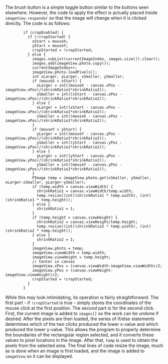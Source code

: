The brush button is a simple toggle button similar to the buttons seen elsewhere. However, the code to apply the effect is actually placed inside `imageView.responder` so that the image will change when it is clicked directly. The code is as follows:
```
        if (cropEnabled) {
          if (!cropStarted) {
            xStart = mouseX;
            yStart = mouseY;
            cropStarted = !cropStarted;
          } else {
            images.subList(currentImageIndex, images.size()).clear();
            images.add(imageView.photo.copy());
            currentImageIndex++;
            imageView.photo.loadPixels();
            int xLarger, yLarger, xSmaller, ySmaller;
            if (mouseX > xStart) {
              xLarger = int((mouseX - canvas.xPos - imageView.xPos)/(shrinkRatio1*shrinkRatio2));
              xSmaller = int((xStart - canvas.xPos - imageView.xPos)/(shrinkRatio1*shrinkRatio2));
            } else {
              xLarger = int((xStart - canvas.xPos - imageView.xPos)/(shrinkRatio1*shrinkRatio2));
              xSmaller = int((mouseX - canvas.xPos - imageView.xPos)/(shrinkRatio1*shrinkRatio2));
            }
            if (mouseY > yStart) {
              yLarger = int((mouseY - canvas.yPos - imageView.yPos)/(shrinkRatio1*shrinkRatio2));
              ySmaller = int((yStart - canvas.yPos - imageView.yPos)/(shrinkRatio1*shrinkRatio2));
            } else {
              yLarger = int((yStart - canvas.yPos - imageView.yPos)/(shrinkRatio1*shrinkRatio2));
              ySmaller = int((mouseY - canvas.yPos - imageView.yPos)/(shrinkRatio1*shrinkRatio2));
            }
            PImage temp = imageView.photo.get(xSmaller, ySmaller, xLarger-xSmaller, yLarger-ySmaller);
            if (temp.width > canvas.viewWidth) {
              shrinkRatio1 = canvas.viewWidth/temp.width;
              temp.resize((int)(shrinkRatio1 * temp.width), (int)(shrinkRatio1 * temp.height));
            } else {
              shrinkRatio1 = 1;
            }
            if (temp.height > canvas.viewHeight) {
              shrinkRatio2 = canvas.viewHeight/temp.height;
              temp.resize((int)(shrinkRatio2 * temp.width), (int)(shrinkRatio2 * temp.height));
            } else {
              shrinkRatio2 = 1;
            }
            imageView.photo = temp;
            imageView.viewWidth = temp.width;
            imageView.viewHeight = temp.height;
            // Center in canvas
            imageView.xPos = (canvas.viewWidth-imageView.viewWidth)/2;
            imageView.yPos = (canvas.viewHeight-imageView.viewHeight)/2;
            cropStarted = !cropStarted;
          }
        }
```
While this may look intimidating, its operation is fairly straightforward. The first part - if `!cropStarted` is true - simply stores the coordinates of the mouse click at the first position. The second part is for the second click. First, the current image is added to `images[]` so the work can be undone if desired. After the pixels are then loaded, the series of if/else statements determines which of the two clicks produced the lower x-value and which produced the lower y-value. This allows the program to properly determine the boundaries of the rectangular region selected, and it converts these values to pixel locations in the image. After that, `temp` is used to obtain the pixels from the selected area. The final lines of code resize the image, much as is done when an image is first loaded, and the image is added to `imageView` so it can be displayed.
